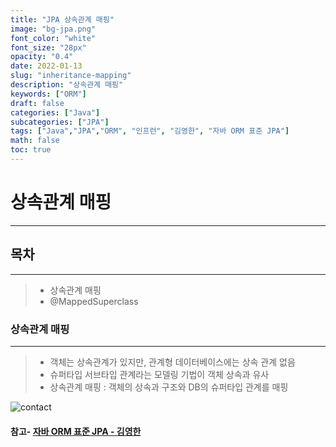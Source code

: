 ```yaml
---
title: "JPA 상속관계 매핑"
image: "bg-jpa.png"
font_color: "white"
font_size: "28px"
opacity: "0.4"
date: 2022-01-13
slug: "inheritance-mapping"
description: "상속관계 매핑"	
keywords: ["ORM"]
draft: false
categories: ["Java"]
subcategories: ["JPA"]
tags: ["Java","JPA","ORM", "인프런", "김영한", "자바 ORM 표준 JPA"]
math: false
toc: true
---
```



# 상속관계 매핑
-------------

## 목차
-------------
> - 상속관계 매핑
> - @MappedSuperclass

### 상속관계 매핑
-------------
> - 객체는 상속관계가 있지만, 관계형 데이터베이스에는 상속 관계 없음
> - 슈퍼타입 서브타입 관계라는 모델링 기법이 객체 상속과 유사
> - 상속관계 매핑 : 객체의 상속과 구조와 DB의 슈퍼타입 관계를 매핑

![contact](/images/develop/backend/orm-jpa-basic/inheritance-mapping/img-001.png)



#### 참고- <a href="https://www.inflearn.com/course/ORM-JPA-Basic">자바 ORM 표준 JPA - 김영한</a>
